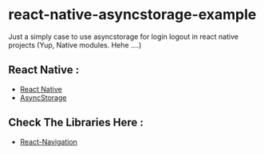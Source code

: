 # react-native-asyncstorage-example

Just a simply case to use asyncstorage for login logout in react native projects (Yup, Native modules. Hehe ....)

## React Native :
  - [React Native](https://facebook.github.io/react-native/)
  - [AsyncStorage](https://facebook.github.io/react-native/docs/asyncstorage)

## Check The Libraries Here :
  - [React-Navigation](https://reactnavigation.org/)
